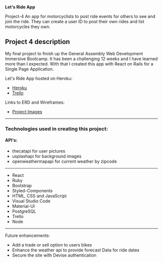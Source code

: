 **Let's Ride App**

Project-4 An app for motorcyclists to post ride events for others to see and join the ride. They can create a user ID to post their own rides and list motorcycles they own.

## Project 4 description

My final project to finish up the General Assembly Web Development Immersive Bootcamp.  It has been a challenging 12 weeks and I have learned more than I expected.  With that I created this app with React on Rails for a Single Page Application.

Let's Ride App hosted on Heroku:

- [Heroku](https://rideatl.herokuapp.com/)
- [Trello](https://trello.com/b/XHizXHDS/lets-ride)

Links to ERD and Wireframes:

- [Project Images](https://github.com/philliphdev/rideatl/tree/master/project_images)

___
### Technologies used in creating this project:
#### API's:
- thecatapi for user pictures
- usplashapi for background images
- openweathermapapi for current weather by zipcode
***
- React
- Ruby
- Bootstrap
- Styled-Components
- HTML, CSS and JavaScript
- Visual Studio Code
- Material-UI
- PostgreSQL
- Trello
- Node
___

Future enhancements:

- Add a trade or sell option to users bikes
- Enhance the weather api to provide forecast Data for ride dates
- Secure the site with Devise authentication
